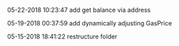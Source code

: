 05-22-2018 10:23:47
add get balance via address

05-19-2018 00:37:59
add dynamically adjusting GasPrice

05-15-2018 18:41:22
restructure folder